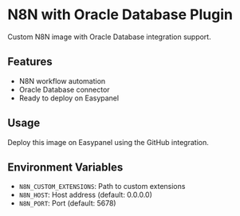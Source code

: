 # N8N with Oracle Database Plugin

Custom N8N image with Oracle Database integration support.

## Features

- N8N workflow automation
- Oracle Database connector
- Ready to deploy on Easypanel

## Usage

Deploy this image on Easypanel using the GitHub integration.

## Environment Variables

- `N8N_CUSTOM_EXTENSIONS`: Path to custom extensions
- `N8N_HOST`: Host address (default: 0.0.0.0)
- `N8N_PORT`: Port (default: 5678)
